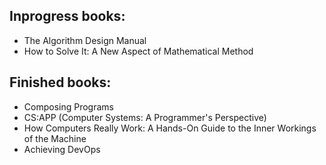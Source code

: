 ## Inprogress books:
- The Algorithm Design Manual
- How to Solve It: A New Aspect of Mathematical Method
  
## Finished books:
- Composing Programs
- CS:APP (Computer Systems: A Programmer's Perspective)
- How Computers Really Work: A Hands-On Guide to the Inner Workings of the Machine
- Achieving DevOps
